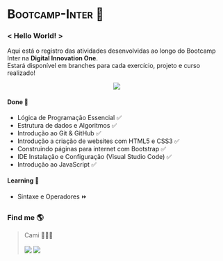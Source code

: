 <h1 style="font-variant: small-caps">Bootcamp-Inter 🧡</></h1>

### < Hello World! >
Aqui está o registro das atividades desenvolvidas ao longo do Bootcamp Inter na **Digital Innovation One**. </br>
Estará disponível em branches para cada exercício, projeto e curso realizado!

<div align="center">
    <img src="https://www.dio.me/components/pages/dev-week/BANNER-INTER-DEV-WEEK%207.png">
</div>
  
####  Done 🧠
- Lógica de Programação Essencial ✅
- Estrutura de dados e Algoritmos ✅
- Introdução ao Git & GitHub ✅
-  Introdução a criação de websites com HTML5 e CSS3 ✅
-  Construindo páginas para internet com Bootstrap ✅
-  IDE Instalação e Configuração (Visual Studio Code) ✅
-  Introdução ao JavaScript ✅

####  Learning 🚀
- Sintaxe e Operadores ⏩

### Find me  🌎
>Cami 👩🏽‍💻</br> </br>
><a href="https://www.linkedin.com/in/camila-silva-8968aa1b3/" target="_blank"><img src="https://img.shields.io/badge/-LinkedIn-%230077B5?style=for-the-badge&logo=linkedin&logoColor=white" target="_blank"></a>
><a href="https://instagram.com/camii.las" target="_blank"><img src="https://img.shields.io/badge/-Instagram-%23E4405F?style=for-the-badge&logo=instagram&logoColor=white" target="_blank"></a>
